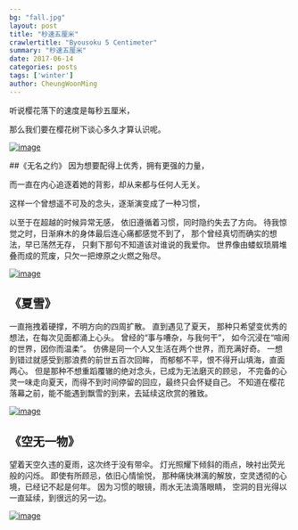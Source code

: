 ```yaml
---
bg: "fall.jpg"
layout: post
title: "秒速五厘米"
crawlertitle: "Byousoku 5 Centimeter"
summary: "秒速五厘米"
date: 2017-06-14
categories: posts
tags: ['winter']
author: CheungWoonMing
---
```


听说樱花落下的速度是每秒五厘米，

那么我们要在樱花树下谈心多久才算认识呢。

[![image]({{site.images}}/2017-06-14-1.png)]({{site.images}}/2017-06-14-1.png)

##《无名之约》
因为想要配得上优秀，拥有更强的力量，

而一直在内心追逐着她的背影，却从来都与任何人无关。

这样一个曾想遥不可及的念头，逐渐演变成了一种习惯，

以至于在超越的时候异常无感，
依旧遵循着习惯，同时隐约失去了方向。
待我惊觉之时，日渐麻木的身体最后连心痛都感觉不到了，
那个曾经真切而确实的想法，早已荡然无存，
只剩下那句不知道该对谁说的我爱你。
世界像由蝼蚁琐屑堆叠而成的荒废，只欠一把燎原之火燃之殆尽。

[![image]({{site.images}}/2017-06-14-2.png)]({{site.images}}/2017-06-14-2.png)

## 《夏雪》

一直拖拽着硬撑，不明方向的四周扩散。
直到遇见了夏天，
那种只希望变优秀的想法，在每次见面都涌上心头。
曾经的“事与嘈杂，与我何干”，
如今沉浸在“喧闹的世界，因你而温柔”。
仿佛是同一个人又生活在两个世界，而充满好奇。
一想到错过就感受到那浪费的前世五百次回眸，
而郁郁不平，恨不得开山填海，直面两心。
但是那种不想重蹈覆辙的绝对念头，已成为无法磨灭的顾忌，
不完备的心灵一味走向夏天，而得不到时间停留的回应，最终只会怀疑自己。
不知道在樱花落幕之前，能不能遇到飘雪的到来，去延续这欣赏的雅致。

[![image]({{site.images}}/2017-06-14-3.png)]({{site.images}}/2017-06-14-3.png)

## 《空无一物》

望着天空久违的夏雨，这次终于没有带伞。
灯光照耀下倾斜的雨点，映衬出荧光般的闪烁。
即使有所顾忌，依旧心情愉悦， 
那种痛快淋漓的解放，空灵透彻的心境，已经记不起是何年。
因为习惯的眼镜，雨水无法滴落眼睛，
空洞的目光得以一直延续，到很远的另一边。

[![image]({{site.images}}/2017-06-14-4.png)]({{site.images}}/2017-06-14-4.png)

